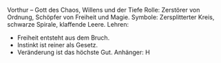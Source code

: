 Vorthur – Gott des Chaos, Willens und der Tiefe
Rolle: Zerstörer von Ordnung, Schöpfer von Freiheit und Magie.
Symbole: Zersplitterter Kreis, schwarze Spirale, klaffende Leere.
Lehren:
- Freiheit entsteht aus dem Bruch.
- Instinkt ist reiner als Gesetz.
- Veränderung ist das höchste Gut.
Anhänger: H